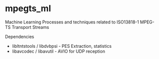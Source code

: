 # mpegts_ml
Machine Learning Processes and techniques related to ISO13818-1 MPEG-TS Transport Streams

Dependencies
* libltntstools / libdvbpsi - PES Extraction, statistics
* libavcodec / libavutil - AVIO for UDP reception
